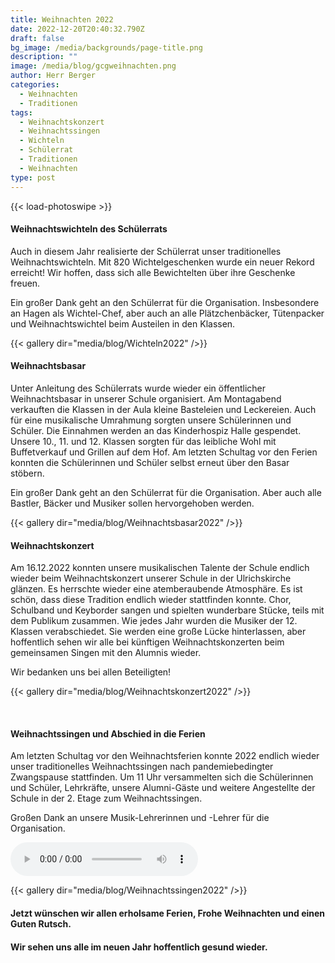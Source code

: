 ```yaml
---
title: Weihnachten 2022
date: 2022-12-20T20:40:32.790Z
draft: false
bg_image: /media/backgrounds/page-title.png
description: ""
image: /media/blog/gcgweihnachten.png
author: Herr Berger
categories:
  - Weihnachten
  - Traditionen
tags:
  - Weihnachtskonzert
  - Weihnachtssingen
  - Wichteln
  - Schülerrat
  - Traditionen
  - Weihnachten
type: post
---
```


{{< load-photoswipe >}}

#### Weihnachtswichteln des Schülerrats

Auch in diesem Jahr realisierte der Schülerrat unser traditionelles Weihnachtswichteln. Mit 820 Wichtelgeschenken wurde ein neuer Rekord erreicht! Wir hoffen, dass sich alle Bewichtelten über ihre Geschenke freuen.

Ein großer Dank geht an den Schülerrat für die Organisation. Insbesondere an Hagen als Wichtel-Chef, aber auch an alle Plätzchenbäcker, Tütenpacker und Weihnachtswichtel beim Austeilen in den Klassen.


{{< gallery dir="media/blog/Wichteln2022" />}}


#### Weihnachtsbasar

U﻿nter Anleitung des Schülerrats wurde wieder ein öffentlicher Weihnachtsbasar in unserer Schule organisiert. Am Montagabend verkauften die Klassen in der Aula kleine Basteleien und Leckereien. Auch für eine musikalische Umrahmung sorgten unsere Schülerinnen und Schüler. Die Einnahmen werden an das Kinderhospiz Halle gespendet. Unsere 10., 11. und 12. Klassen sorgten für das leibliche Wohl mit Buffetverkauf und Grillen auf dem Hof. Am letzten Schultag vor den Ferien konnten die Schülerinnen und Schüler selbst erneut über den Basar stöbern.

Ein großer Dank geht an den Schülerrat für die Organisation. Aber auch alle Bastler, Bäcker und Musiker sollen hervorgehoben werden. 

{{< gallery dir="media/blog/Weihnachtsbasar2022" />}}


#### Weihnachtskonzert

Am 16.12.2022 konnten unsere musikalischen Talente der Schule endlich wieder beim Weihnachtskonzert unserer Schule in der Ulrichskirche glänzen. Es herrschte wieder eine atemberaubende Atmosphäre. Es ist schön, dass diese Tradition endlich wieder stattfinden konnte. Chor, Schulband und Keyborder sangen und spielten wunderbare Stücke, teils mit dem Publikum zusammen. Wie jedes Jahr wurden die Musiker der 12. Klassen verabschiedet. Sie werden eine große Lücke hinterlassen, aber hoffentlich sehen wir alle bei künftigen Weihnachtskonzerten beim gemeinsamen Singen mit den Alumnis wieder. 

Wir bedanken uns bei allen Beteiligten!

{{< gallery dir="media/blog/Weihnachtskonzert2022" />}}

<br>

#### Weihnachtssingen und Abschied in die Ferien

Am letzten Schultag vor den Weihnachtsferien konnte 2022 endlich wieder unser traditionelles Weihnachtssingen nach pandemiebedingter Zwangspause stattfinden. Um 11 Uhr versammelten sich die Schülerinnen und Schüler, Lehrkräfte, unsere Alumni-Gäste und weitere Angestellte der Schule in der 2. Etage zum Weihnachtssingen.

Großen Dank an unsere Musik-Lehrerinnen und -Lehrer für die Organisation.

<audio controls>

  <source src="cantorgymnasium.de/static/media/blog/Weihnachtssingen2022/WS22_Lied.mp3" type="audio/mpeg">

</audio>

{{< gallery dir="media/blog/Weihnachtssingen2022" />}}

#### Jetzt wünschen wir allen erholsame Ferien, Frohe Weihnachten und einen Guten Rutsch.

#### Wir sehen uns alle im neuen Jahr hoffentlich gesund wieder.